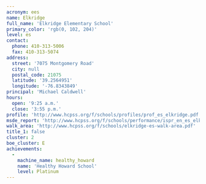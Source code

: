 ```yaml
---
acronym: ees
name: Elkridge
full_name: 'Elkridge Elementary School'
primary_color: 'rgb(0, 102, 204)'
level: es
contact:
  phone: 410-313-5006
  fax: 410-313-5074
address:
  street: '7075 Montgomery Road'
  city: null
  postal_code: 21075
  latitude: '39.2564951'
  longitude: '-76.8343849'
principal: 'Michael Caldwell'
hours:
  open: '9:25 a.m.'
  close: '3:55 p.m.'
profile: 'http://www.hcpss.org/f/schools/profiles/prof_es_elkridge.pdf'
msde_report: 'http://www.hcpss.org/f/schools/performance/ispr_en_es_elkridge.pdf'
walk_area: 'http://www.hcpss.org/f/schools/elkridge-es-walk-area.pdf'
title_1: false
cluster: 2
boe_cluster: E
achievements:
  -
    machine_name: healthy_howard
    name: 'Healthy Howard School'
    level: Platinum
---
```

